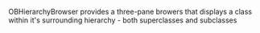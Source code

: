 OBHierarchyBrowser provides a three-pane browers that displays a class within it's surrounding hierarchy - both superclasses and subclasses